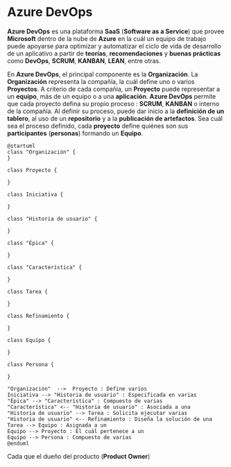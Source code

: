

<h1>Azure DevOps</h1>

<b>Azure DevOps</b> es una plataforma <b>SaaS</b> (<b>Software as a Service</b>) que provee <b>Microsoft</b> dentro de la nube de <b>Azure</b> en la cuál un equipo de trabajo puede apoyarse para optimizar y automatizar el ciclo de vida de desarrollo de un aplicativo a partir de <b>teorías</b>, <b>recomendaciones</b> y <b>buenas prácticas</b> como <b>DevOps</b>, <b>SCRUM</b>, <b>KANBAN</b>, <b>LEAN</b>, entre otras. 

En <b>Azure DevOps</b>, el principal componente es la <b>Organización</b>. La <b>Organización</b> representa la compañía, la cuál define uno o varios <b>Proyectos</b>. A criterio de cada compañia, un <b>Proyecto</b> puede representar a un <b>equipo</b>, más de un equipo o a una <b>aplicación</b>. <b>Azure DevOps</b> permite que cada proyecto defina su propio proceso : <b>SCRUM</b>, <b>KANBAN</b> o interno de la compañía. Al definir su proceso, puede dar inicio a la <b>definición de un tablero</b>, al uso de un <b>repositorio</b> y a la <b>publicación de artefactos</b>. Sea cuál sea el proceso definido, cada <b>proyecto</b> define quiénes son sus <b>participantes</b> (<b>personas</b>) formando un <b>Equipo</b>.   

```plantuml
@startuml
class "Organización" {
}

class Proyecto {
  
}

class Iniciativa {
  
}

class "Historia de usuario" {
  
}

class "Épica" {
  
}

class "Característica" {
  
}

class Tarea {
  
}

class Refinamiento {
  
}

class Equipo {
  
}

class Persona {
  
}

"Organización"  -->  Proyecto : Define varios
Iniciativa --> "Historia de usuario" : Especificada en varias
"Épica" --> "Característica" : Compuesto de varias
"Característica" <-- "Historia de usuario" : Asociada a una
"Historia de usuario" --> Tarea : Solicita ejecutar varias
"Historia de usuario" <-- Refinamiento : Diseña la solución de una
Tarea --> Equipo : Asignada a un
Equipo --> Proyecto : El cuál pertenece a un
Equipo --> Persona : Compuesto de varias
@enduml
```

Cada que el dueño del producto (<b>Product Owner</b>)